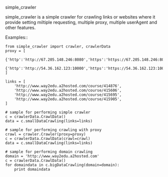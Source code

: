 simple_crawler

simple_crawler is a simple crawler for crawling links or websites where it provide setting miltiple requesting, multiple proxy, multiple userAgent and other features.

Examples::

    from simple_crawler import crawler, crawlerData
    proxy = [
        {'http':'http://67.205.148.246:8080','https':'https://67.205.148.246:8080'},
        {'http':'http://54.36.162.123:10000','https':'https://54.36.162.123:10000'},
    ]

    links = [
        'http://www.way2edu.a2hosted.com/course/414876',
        'http://www.way2edu.a2hosted.com/course/415606',
        'http://www.way2edu.a2hosted.com/course/415695',
        'http://www.way2edu.a2hosted.com/course/415905',
    ]

    # sample for performing simple crawler
    c = crawlerData.CrawlData()
    data = c.smallDataCrawling(links=links)

    # sample for performing crawling with proxy
    crawl = crawler.Crawler(proxy=proxy)
    c = crawlerData.CrawlData(crawl=crawl)
    data = c.smallDataCrawling(links=links)

    # sample for performing domain crawling
    domain = 'http://www.way2edu.a2hosted.com'
    c = crawlerData.CrawlData()
    for domaindata in c.bigDataCrawling(domain=domain):
        print domaindata